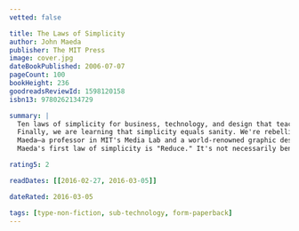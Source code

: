 ```yaml
---
vetted: false

title: The Laws of Simplicity
author: John Maeda
publisher: The MIT Press
image: cover.jpg
dateBookPublished: 2006-07-07
pageCount: 100
bookHeight: 236
goodreadsReviewId: 1598120158
isbn13: 9780262134729

summary: |
  Ten laws of simplicity for business, technology, and design that teach us how to need less but get more.
  Finally, we are learning that simplicity equals sanity. We're rebelling against technology that's too complicated, DVD players with too many menus, and software accompanied by 75-megabyte "read me" manuals. The iPod's clean gadgetry has made simplicity hip. But sometimes we find ourselves caught up in the simplicity paradox: we want something that's simple and easy to use, but also does all the complex things we might ever want it to do. In The Laws of Simplicity, John Maeda offers ten laws for balancing simplicity and complexity in business, technology, and design—guidelines for needing less and actually getting more.
  Maeda—a professor in MIT's Media Lab and a world-renowned graphic designer—explores the question of how we can redefine the notion of "improved" so that it doesn't always mean something more, something added on.
  Maeda's first law of simplicity is "Reduce." It's not necessarily beneficial to add technology features just because we can. And the features that we do have must be organized (Law 2) in a sensible hierarchy so users aren't distracted by features and functions they don't need. But simplicity is not less just for the sake of less. Skip ahead to Law 9: "Failure: Accept the fact that some things can never be made simple." Maeda's concise guide to simplicity in the digital age shows us how this idea can be a cornerstone of organizations and their products—how it can drive both business and technology. We can learn to simplify without sacrificing comfort and meaning, and we can achieve the balance described in Law 10. This law, which Maeda calls "The One," tells us: "Simplicity is about subtracting the obvious, and adding the meaningful."

rating5: 2

readDates: [[2016-02-27, 2016-03-05]]

dateRated: 2016-03-05

tags: [type-non-fiction, sub-technology, form-paperback]
---
```

